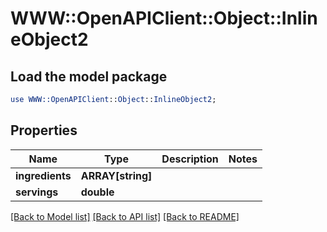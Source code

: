 # WWW::OpenAPIClient::Object::InlineObject2

## Load the model package
```perl
use WWW::OpenAPIClient::Object::InlineObject2;
```

## Properties
Name | Type | Description | Notes
------------ | ------------- | ------------- | -------------
**ingredients** | **ARRAY[string]** |  | 
**servings** | **double** |  | 

[[Back to Model list]](../README.md#documentation-for-models) [[Back to API list]](../README.md#documentation-for-api-endpoints) [[Back to README]](../README.md)


